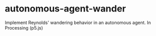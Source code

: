 # autonomous-agent-wander
Implement Reynolds' wandering behavior in an autonomous agent. In Processing (p5.js)
